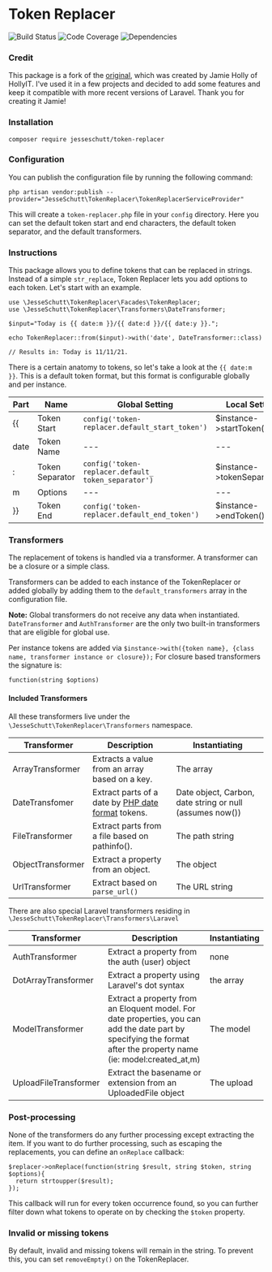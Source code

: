 
# Token Replacer

![Build Status](https://github.com/{jesseschutt}/{token-replacer}/actions/workflows/{run-tests}.yml/badge.svg)
![Code Coverage](https://img.shields.io/codecov/c/github/{jesseschutt}/{token-replacer})
![Dependencies](https://img.shields.io/librariesio/github/{jesseschutt}/{token-replacer})

### Credit
This package is a fork of the [original](https://github.com/HollyIT/token-replacer), which was created by Jamie Holly of HollyIT. I've used it in a few projects and decided to add some features and keep it compatible with more recent versions of Laravel. Thank you for creating it Jamie!

### Installation
    
```
composer require jesseschutt/token-replacer
```

### Configuration

You can publish the configuration file by running the following command:

```
php artisan vendor:publish --provider="JesseSchutt\TokenReplacer\TokenReplacerServiceProvider"
```

This will create a `token-replacer.php` file in your `config` directory. Here you can set the default token start and end characters, the default token separator, and the default transformers.

### Instructions

This package allows you to define tokens that can be replaced in strings. Instead of a simple `str_replace`, Token Replacer lets you add options to each token. Let's start with an example.

```  
use \JesseSchutt\TokenReplacer\Facades\TokenReplacer;
use \JesseSchutt\TokenReplacer\Transformers\DateTransformer;

$input="Today is {{ date:m }}/{{ date:d }}/{{ date:y }}.";  
  
echo TokenReplacer::from($input)->with('date', DateTransformer::class)  
      
// Results in: Today is 11/11/21.      
```  

There is a certain anatomy to tokens, so let's take a look at the `{{ date:m }}`. This is a default token format, but this format is configurable globally and per instance.

| Part |  Name | Global Setting                                      | Local Setting
|--|--|-----------------------------------------------------|--|
| {{ | Token Start | `config('token-replacer.default_start_token')`      | $instance->startToken() |
| date | Token Name | --- |--- |
| : | Token Separator | `config('token-replacer.default_ token_separator')` | $instance->tokenSeparator() |
| m | Options | --- | --- |
| }} | Token End | `config('token-replacer.default_end_token')`        | $instance->endToken() |

### Transformers

The replacement of tokens is handled via a transformer. A transformer can be a closure or a simple class.

Transformers can be added to each instance of the TokenReplacer or added globally by adding them to the `default_transformers` array in the configuration file. 

**Note:** Global transformers do not receive any data when instantiated. `DateTransformer` and `AuthTransformer` are the only two built-in transformers that are eligible for global use.

Per instance tokens are added via `$instance->with({token name}, {class name, transformer instance or closure});` For closure based transformers the signature is:

```
function(string $options)
``` 

#### Included Transformers
All these transformers live under the `\JesseSchutt\TokenReplacer\Transformers` namespace.

| Transformer | Description | Instantiating |
| --- | --- | -- |
| ArrayTransformer | Extracts a value from an array based on a key.| The array |
| DateTransfomer | Extract parts of a date by [PHP date format](https://www.php.net/manual/en/datetime.format.php) tokens. | Date object, Carbon, date string or null (assumes now()) |
|FileTransformer | Extract parts from a file based on pathinfo(). | The path string |
| ObjectTransformer| Extract a property from an object. | The object |
|UrlTransformer | Extract based on `parse_url()` | The URL string |

There are also special Laravel transformers residing in `\JesseSchutt\TokenReplacer\Transformers\Laravel`

| Transformer | Description | Instantiating |
| --- | --- | -- |
| AuthTransformer | Extract a property from the auth (user) object | none |
| DotArrayTransformer | Extract a property using Laravel's dot syntax | the array |
| ModelTransformer | Extract a property from an Eloquent model. For date properties, you can add the date part by specifying the format after the property name (ie: model:created_at,m) | The model |
| UploadFileTransformer | Extract the basename or extension from an UploadedFile object | The upload |

### Post-processing
None of the transformers do any further processing except extracting the item. If you want to do further processing, such as escaping the replacements, you can define an `onReplace` callback:
```
$replacer->onReplace(function(string $result, string $token, string $options){  
  return strtoupper($result);  
});
```
This callback will run for every token occurrence found, so you can further filter down what tokens
to operate on by checking the `$token` property.

### Invalid or missing tokens
By default, invalid and missing tokens will remain in the string. To prevent this, you can set `removeEmpty()` on the TokenReplacer.
